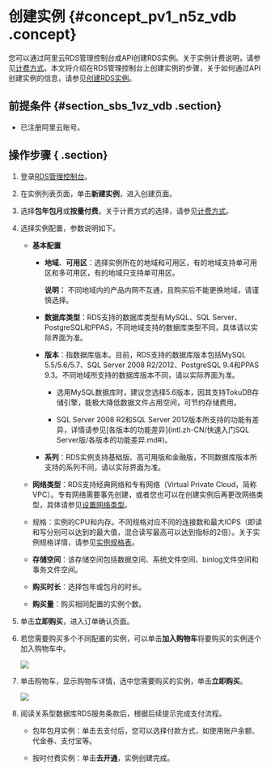 # 创建实例 {#concept_pv1_n5z_vdb .concept}

您可以通过阿里云RDS管理控制台或API创建RDS实例。关于实例计费说明，请参见[计费方式](../../../../intl.zh-CN/产品定价/收费项目及计费方式.md#)。本文将介绍在RDS管理控制台上创建实例的步骤，关于如何通过API创建实例的信息，请参见[创建RDS实例](../../../../intl.zh-CN/API参考/API参考/实例管理/CreateDBInstance.md#)。

## 前提条件 {#section_sbs_1vz_vdb .section}

-   已注册阿里云账号。


## 操作步骤 { .section}

1.  登录[RDS管理控制台](https://rds.console.aliyun.com/?spm=5176.doc43185.2.7.mR2Syx)。
2.  在实例列表页面，单击**新建实例**，进入创建页面。
3.  选择**包年包月**或**按量付费**。关于计费方式的选择，请参见[计费方式](../../../../intl.zh-CN/产品定价/收费项目及计费方式.md#)。
4.  选择实例配置，参数说明如下。
    -   **基本配置**
        -   **地域**、**可用区**：选择实例所在的地域和可用区，有的地域支持单可用区和多可用区，有的地域只支持单可用区。

            **说明：** 不同地域内的产品内网不互通，且购买后不能更换地域，请谨慎选择。

        -   **数据库类型**：RDS支持的数据库类型有MySQL、SQL Server、PostgreSQL和PPAS，不同地域支持的数据库类型不同，具体请以实际界面为准。

        -   **版本**：指数据库版本。目前，RDS支持的数据库版本包括MySQL 5.5/5.6/5.7、SQL Server 2008 R2/2012、PostgreSQL 9.4和PPAS 9.3。不同地域所支持的数据库版本不同，请以实际界面为准。

            -   选用MySQL数据库时，建议您选择5.6版本，因其支持TokuDB存储引擎，能极大降低数据文件占用空间，可节约存储费用。

            -   SQL Server 2008 R2和SQL Server 2012版本所支持的功能有差异，详情请参见[各版本的功能差异](intl.zh-CN/快速入门SQL Server版/各版本的功能差异.md#)。

        -   **系列**：RDS实例支持基础版、高可用版和金融版，不同数据库版本所支持的系列不同，请以实际界面为准。

    -   **网络类型**：RDS支持经典网络和专有网络（Virtual Private Cloud，简称VPC）。专有网络需要事先创建，或者您也可以在创建实例后再更改网络类型，具体请参见[设置网络类型](../../../../intl.zh-CN/用户指南/网络管理/设置网络类型.md#)。

    -   规格：实例的CPU和内存。不同规格对应不同的连接数和最大IOPS（即读和写分别可以达到的最大值，混合读写最高可以达到指标的2倍）。关于实例规格详情，请参见[实例规格表](../../../../intl.zh-CN/产品简介/实例规格/实例规格表.md#)。

    -   **存储空间**：该存储空间包括数据空间、系统文件空间、binlog文件空间和事务文件空间。

    -   **购买时长**：选择包年或包月的时长。

    -   **购买量**：购买相同配置的实例个数。

5.  单击**立即购买**，进入订单确认页面。
6.  若您需要购买多个不同配置的实例，可以单击**加入购物车**将要购买的实例逐个加入购物车中。

    ![](http://static-aliyun-doc.oss-cn-hangzhou.aliyuncs.com/assets/img/7833/15325928626621_zh-CN.png)

7.  单击购物车，显示购物车详情，选中您需要购买的实例，单击**立即购买**。

    ![](http://static-aliyun-doc.oss-cn-hangzhou.aliyuncs.com/assets/img/7833/15325928626623_zh-CN.png)

8.  阅读关系型数据库RDS服务条款后，根据后续提示完成支付流程。
    -   包年包月实例：单击去支付后，您可以选择付款方式，如使用账户余额、代金券、支付宝等。

    -   按时付费实例：单击**去开通**，实例创建完成。


